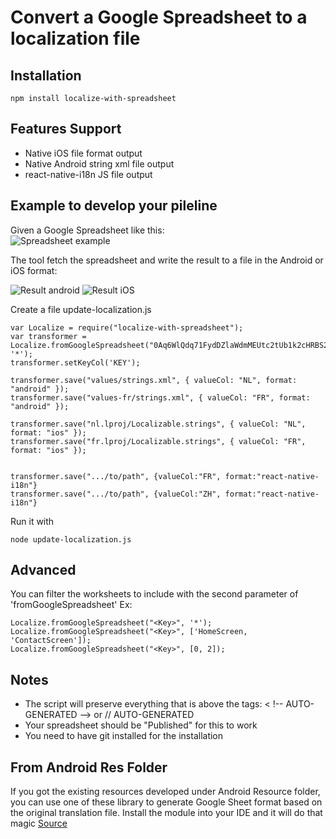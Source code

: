 # Convert a Google Spreadsheet to a localization file


## Installation
	npm install localize-with-spreadsheet

## Features Support
- Native iOS file format output
- Native Android string xml file output
- react-native-i18n JS file output

## Example to develop your pileline
Given a Google Spreadsheet like this:  
![Spreadsheet example](https://github.com/xavierha/localize-with-spreadsheet/raw/master/doc/spreadsheet-example.png)

The tool fetch the spreadsheet and write the result to a file in the Android or iOS format:

![Result android](https://github.com/xavierha/localize-with-spreadsheet/raw/master/doc/result-android.png) ![Result iOS](https://github.com/xavierha/localize-with-spreadsheet/raw/master/doc/result-ios.png)

Create a file update-localization.js

	var Localize = require("localize-with-spreadsheet");
    var transformer = Localize.fromGoogleSpreadsheet("0Aq6WlQdq71FydDZlaWdmMEUtc2tUb1k2cHRBS2hzd2c", '*');
    transformer.setKeyCol('KEY');

    transformer.save("values/strings.xml", { valueCol: "NL", format: "android" });
    transformer.save("values-fr/strings.xml", { valueCol: "FR", format: "android" });

    transformer.save("nl.lproj/Localizable.strings", { valueCol: "NL", format: "ios" });
    transformer.save("fr.lproj/Localizable.strings", { valueCol: "FR", format: "ios" });
    
    
    transformer.save(".../to/path", {valueCol:"FR", format:"react-native-i18n"}
    transformer.save(".../to/path", {valueCol:"ZH", format:"react-native-i18n"}

Run it with

    node update-localization.js

## Advanced
You can filter the worksheets to include with the second parameter of 'fromGoogleSpreadsheet'
Ex:

    Localize.fromGoogleSpreadsheet("<Key>", '*');
    Localize.fromGoogleSpreadsheet("<Key>", ['HomeScreen, 'ContactScreen']);
    Localize.fromGoogleSpreadsheet("<Key>", [0, 2]);

## Notes
- The script will preserve everything that is above the tags: < !-- AUTO-GENERATED --> or // AUTO-GENERATED
- Your spreadsheet should be "Published" for this to work
- You need to have git installed for the installation

## From Android Res Folder
If you got the existing resources developed under Android Resource folder, you can use one of these library to generate Google Sheet format based on the original translation file. Install the module into your IDE and it will do that magic [Source](https://github.com/LiewJunTung/Android-strings-xml-csv-converter)
